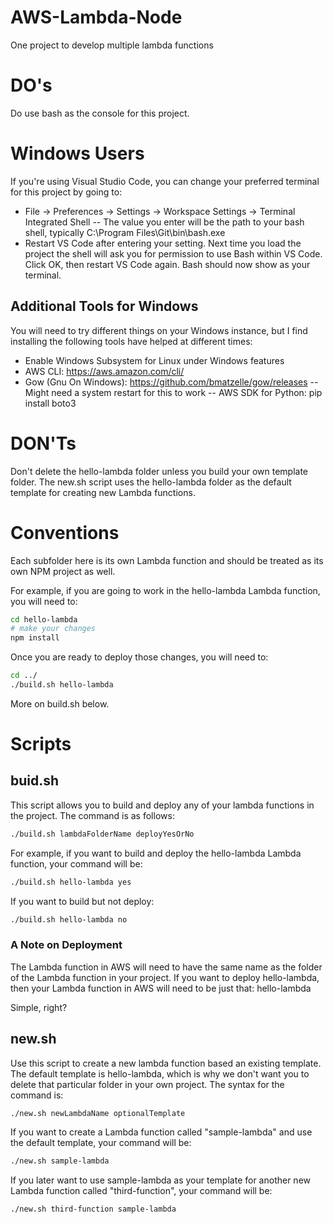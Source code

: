# AWS-Lambda-Node
One project to develop multiple lambda functions

# DO's
Do use bash as the console for this project.

# Windows Users
If you're using Visual Studio Code, you can change your preferred terminal for this project by going to:
- File -> Preferences -> Settings -> Workspace Settings -> Terminal Integrated Shell
-- The value you enter will be the path to your bash shell, typically C:\Program Files\Git\bin\bash.exe 
- Restart VS Code after entering your setting. Next time you load the project the shell will ask you for permission to use Bash within VS Code. Click OK, then restart VS Code again. Bash should now show as your terminal.

## Additional Tools for Windows
You will need to try different things on your Windows instance, but I find installing the following tools have helped at different times:
- Enable Windows Subsystem for Linux under Windows features
- AWS CLI: https://aws.amazon.com/cli/
- Gow (Gnu On Windows): https://github.com/bmatzelle/gow/releases
-- Might need a system restart for this to work
-- AWS SDK for Python: pip install boto3

# DON'Ts
Don't delete the hello-lambda folder unless you build your own template folder. The new.sh script uses the hello-lambda folder as the default template for creating new Lambda functions.

# Conventions
Each subfolder here is its own Lambda function and should be treated as its own NPM project as well.

For example, if you are going to work in the hello-lambda Lambda function, you will need to:
```bash
cd hello-lambda
# make your changes
npm install
```

Once you are ready to deploy those changes, you will need to:
```bash
cd ../
./build.sh hello-lambda
```

More on build.sh below.

# Scripts

## buid.sh
This script allows you to build and deploy any of your lambda functions in the project. The command is as follows:
```bash
./build.sh lambdaFolderName deployYesOrNo
```

For example, if you want to build and deploy the hello-lambda Lambda function, your command will be:
```bash
./build.sh hello-lambda yes
```

If you want to build but not deploy:
```bash
./build.sh hello-lambda no
```

### A Note on Deployment
The Lambda function in AWS will need to have the same name as the folder of the Lambda function in your project. If you want to deploy hello-lambda, then your Lambda function in AWS will need to be just that: hello-lambda

Simple, right?

## new.sh
Use this script to create a new lambda function based an existing template. The default template is hello-lambda, which is why we don't want you to delete that particular folder in your own project. The syntax for the command is:
```bash
./new.sh newLambdaName optionalTemplate
```

If you want to create a Lambda function called "sample-lambda" and use the default template, your command will be:
```bash
./new.sh sample-lambda
```

If you later want to use sample-lambda as your template for another new Lambda function called "third-function", your command will be:
```bash
./new.sh third-function sample-lambda
```